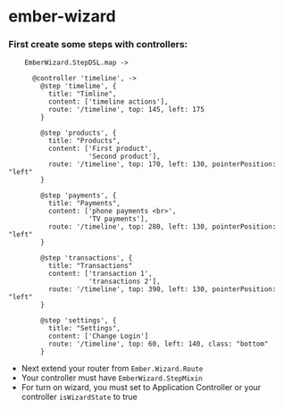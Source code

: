 ember-wizard
============

### First create some steps with controllers:

```
    EmberWizard.StepDSL.map ->

      @controller 'timeline', ->
        @step 'timelime', {
          title: "Timline",
          content: ['timeline actions'],
          route: '/timeline', top: 145, left: 175
        }

        @step 'products', {
          title: "Products",
          content: ['First product',
                    'Second product'],
          route: '/timeline', top: 170, left: 130, pointerPosition: "left"
        }

        @step 'payments', {
          title: "Payments",
          content: ['phone payments <br>',
                    'TV payments'],
          route: '/timeline', top: 280, left: 130, pointerPosition: "left"
        }

        @step 'transactions', {
          title: "Transactions"
          content: ['transaction 1',
                    'transactions 2'],
          route: '/timeline', top: 390, left: 130, pointerPosition: "left"
        }

        @step 'settings', {
          title: "Settings",
          content: ['Change Login']
          route: '/timeline', top: 60, left: 140, class: "bottom"
        }
```

* Next extend your router from `Ember.Wizard.Route`
* Your controller must have `EmberWizard.StepMixin`
* For turn on wizard, you must set to Application Controller or your controller `isWizardState` to true
